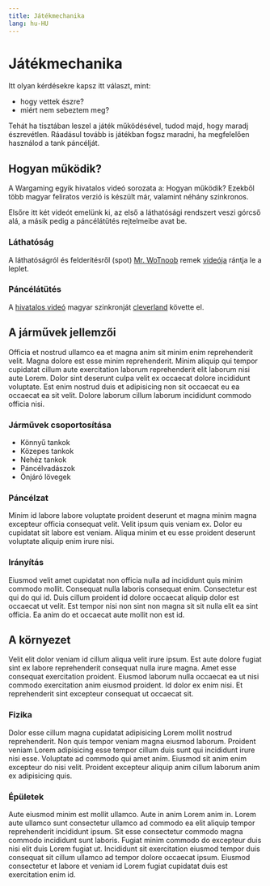 ```yaml
---
title: Játékmechanika
lang: hu-HU
---
```


# Játékmechanika

Itt olyan kérdésekre kapsz itt választ, mint:
* hogy vettek észre?
* miért nem sebeztem meg?

Tehát ha tisztában leszel a játék működésével, tudod majd, hogy maradj észrevétlen. Ráadásul tovább is játékban fogsz maradni, ha megfelelően használod a tank páncélját.

## Hogyan működik?

A Wargaming egyik hivatalos videó sorozata a: Hogyan működik? Ezekből több magyar feliratos verzió is készült már, valamint néhány szinkronos.

Elsőre itt két videót emelünk ki, az első a láthatósági rendszert veszi górcső alá, a másik pedig a páncélátütés rejtelmeibe avat be.


### Láthatóság

A láthatóságról és felderítésről (spot) [Mr. WoTnoob](https://www.youtube.com/channel/UC70ErxCZCMbDkJr3Ou6RgQw) remek [videója](https://youtu.be/L7rO8QjHj0A) rántja le a leplet.

<YoutubeVideo :videoId="'L7rO8QjHj0A'"></YoutubeVideo>

### Páncélátütés

A [hivatalos videó](http://www.youtube.com/watch?v=UFktFSJZPsQ) magyar szinkronját [cleverland](https://www.youtube.com/channel/UCrUflUiR-IzSrPhZ6OO77eg) követte el.

<YoutubeVideo :videoId="'iadhxLeNzqU'"></YoutubeVideo>




## A járművek jellemzői

Officia et nostrud ullamco ea et magna anim sit minim enim reprehenderit velit. Magna dolore est esse minim reprehenderit. Minim aliquip qui tempor cupidatat cillum aute exercitation laborum reprehenderit elit laborum nisi aute Lorem. Dolor sint deserunt culpa velit ex occaecat dolore incididunt voluptate. Est enim nostrud duis et adipisicing non sit occaecat eu ea occaecat ea sit velit. Dolore laborum cillum laborum incididunt commodo officia nisi.

### Járművek csoportosítása

- Könnyű tankok
- Közepes tankok
- Nehéz tankok
- Páncélvadászok
- Önjáró lövegek

### Páncélzat

Minim id labore labore voluptate proident deserunt et magna minim magna excepteur officia consequat velit. Velit ipsum quis veniam ex. Dolor eu cupidatat sit labore est veniam. Aliqua minim et eu esse proident deserunt voluptate aliquip enim irure nisi.

### Irányítás

Eiusmod velit amet cupidatat non officia nulla ad incididunt quis minim commodo mollit. Consequat nulla laboris consequat enim. Consectetur est qui do qui id. Duis cillum proident id dolore occaecat aliquip dolor est occaecat ut velit. Est tempor nisi non sint non magna sit sit nulla elit ea sint officia. Ea anim do et occaecat aute mollit non est id.

## A környezet

Velit elit dolor veniam id cillum aliqua velit irure ipsum. Est aute dolore fugiat sint ex labore reprehenderit consequat nulla irure magna. Amet esse consequat exercitation proident. Eiusmod laborum nulla occaecat ea ut nisi commodo exercitation anim eiusmod proident. Id dolor ex enim nisi. Et reprehenderit sint excepteur consequat ut occaecat sit.

### Fizika

Dolor esse cillum magna cupidatat adipisicing Lorem mollit nostrud reprehenderit. Non quis tempor veniam magna eiusmod laborum. Proident veniam Lorem adipisicing esse tempor cillum duis sunt qui incididunt irure nisi esse. Voluptate ad commodo qui amet anim. Eiusmod sit anim enim excepteur do nisi velit. Proident excepteur aliquip anim cillum laborum anim ex adipisicing quis.

### Épületek

Aute eiusmod minim est mollit ullamco. Aute in anim Lorem anim in. Lorem aute ullamco sunt consectetur ullamco ad commodo ea elit aliquip tempor reprehenderit incididunt ipsum. Sit esse consectetur commodo magna commodo incididunt sunt laboris. Fugiat minim commodo do excepteur duis nisi elit duis Lorem fugiat ut. Incididunt sit exercitation eiusmod tempor duis consequat sit cillum ullamco ad tempor dolore occaecat ipsum. Eiusmod consectetur et labore et veniam id Lorem fugiat cupidatat duis est exercitation enim id.